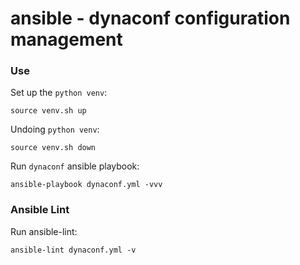# ansible - dynaconf configuration management

### Use

Set up the `python venv`:
```shell
source venv.sh up
```

Undoing `python venv`:
```shell
source venv.sh down
```

Run `dynaconf` ansible playbook:
```shell
ansible-playbook dynaconf.yml -vvv
```

### Ansible Lint

Run ansible-lint:
```shell
ansible-lint dynaconf.yml -v
```
